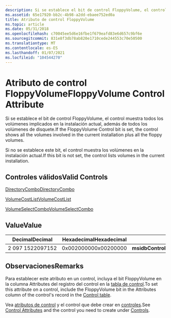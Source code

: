 ```yaml
---
description: Si se establece el bit de control FloppyVolume, el control muestra todos los volúmenes implicados en la instalación actual, además de todos los volúmenes de disquete.
ms.assetid: 65e17920-bb2c-4b98-a2dd-ebaee752ed0a
title: Atributo de control FloppyVolume
ms.topic: article
ms.date: 05/31/2018
ms.openlocfilehash: c70045ee5d6e16fbe1f679eafd83e6d657c9bf6e
ms.sourcegitcommit: 831e8f3db78ab820e1710cede244553c70e50500
ms.translationtype: MT
ms.contentlocale: es-ES
ms.lasthandoff: 01/07/2021
ms.locfileid: "104544270"
---
```

# <a name="floppyvolume-control-attribute"></a><span data-ttu-id="ad974-103">Atributo de control FloppyVolume</span><span class="sxs-lookup"><span data-stu-id="ad974-103">FloppyVolume Control Attribute</span></span>

<span data-ttu-id="ad974-104">Si se establece el bit de control FloppyVolume, el control muestra todos los volúmenes implicados en la instalación actual, además de todos los volúmenes de disquete.</span><span class="sxs-lookup"><span data-stu-id="ad974-104">If the FloppyVolume Control bit is set, the control shows all the volumes involved in the current installation plus all the floppy volumes.</span></span>

<span data-ttu-id="ad974-105">Si no se establece este bit, el control muestra los volúmenes en la instalación actual.</span><span class="sxs-lookup"><span data-stu-id="ad974-105">If this bit is not set, the control lists volumes in the current installation.</span></span>

## <a name="valid-controls"></a><span data-ttu-id="ad974-106">Controles válidos</span><span class="sxs-lookup"><span data-stu-id="ad974-106">Valid Controls</span></span>

[<span data-ttu-id="ad974-107">DirectoryCombo</span><span class="sxs-lookup"><span data-stu-id="ad974-107">DirectoryCombo</span></span>](directorycombo-control.md)

[<span data-ttu-id="ad974-108">VolumeCostList</span><span class="sxs-lookup"><span data-stu-id="ad974-108">VolumeCostList</span></span>](volumecostlist-control.md)

[<span data-ttu-id="ad974-109">VolumeSelectCombo</span><span class="sxs-lookup"><span data-stu-id="ad974-109">VolumeSelectCombo</span></span>](volumeselectcombo-control.md)

## <a name="value"></a><span data-ttu-id="ad974-110">Value</span><span class="sxs-lookup"><span data-stu-id="ad974-110">Value</span></span>



| <span data-ttu-id="ad974-111">Decimal</span><span class="sxs-lookup"><span data-stu-id="ad974-111">Decimal</span></span> | <span data-ttu-id="ad974-112">Hexadecimal</span><span class="sxs-lookup"><span data-stu-id="ad974-112">Hexadecimal</span></span> | <span data-ttu-id="ad974-113">Constante</span><span class="sxs-lookup"><span data-stu-id="ad974-113">Constant</span></span>                               |
|---------|-------------|----------------------------------------|
| <span data-ttu-id="ad974-114">2 097 152</span><span class="sxs-lookup"><span data-stu-id="ad974-114">2097152</span></span> | <span data-ttu-id="ad974-115">0x00200000</span><span class="sxs-lookup"><span data-stu-id="ad974-115">0x00200000</span></span>  | <span data-ttu-id="ad974-116">**msidbControlAttributesFloppyVolume**</span><span class="sxs-lookup"><span data-stu-id="ad974-116">**msidbControlAttributesFloppyVolume**</span></span> |



 

## <a name="remarks"></a><span data-ttu-id="ad974-117">Observaciones</span><span class="sxs-lookup"><span data-stu-id="ad974-117">Remarks</span></span>

<span data-ttu-id="ad974-118">Para establecer este atributo en un control, incluya el bit FloppyVolume en la columna Attributes del registro del control en la [tabla de control](control-table.md).</span><span class="sxs-lookup"><span data-stu-id="ad974-118">To set this attribute on a control, include the FloppyVolume bit in the Attributes column of the control's record in the [Control table](control-table.md).</span></span>

<span data-ttu-id="ad974-119">Vea [atributos de control](control-attributes.md) y el control que debe crear en [controles](controls.md).</span><span class="sxs-lookup"><span data-stu-id="ad974-119">See [Control Attributes](control-attributes.md) and the control you need to create under [Controls](controls.md).</span></span>

 

 




